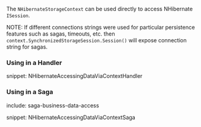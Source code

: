 
The `NHibernateStorageContext` can be used directly to access NHibernate `ISession`.

NOTE: If different connections strings were used for particular persistence features such as sagas, timeouts, etc. then `context.SynchronizedStorageSession.Session()` will expose connection string for sagas.


### Using in a Handler

snippet: NHibernateAccessingDataViaContextHandler


### Using in a Saga

include: saga-business-data-access

snippet: NHibernateAccessingDataViaContextSaga
